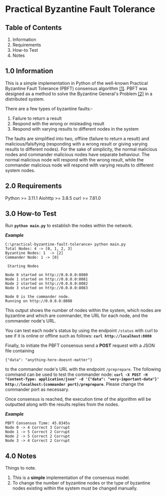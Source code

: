 # Practical Byzantine Fault Tolerance

## Table of Contents
1. Information
2. Requirements
3. How-to Test
4. Notes

## 1.0 Information
This is a simple implementation in Python of the well-known Practical Byzantine Fault Tolerance (PBFT) consensus algorithm [[1]](https://pmg.csail.mit.edu/papers/osdi99.pdf). PBFT was designed as a method to solve the Byzantine General's Problem [[2]](https://www.microsoft.com/en-us/research/publication/byzantine-generals-problem/) in a distributed system. 

There are a few types of byzantine faults:-
1. Failure to return a result
2. Respond with the wrong or misleading result
3. Respond with varying results to different nodes in the system

The faults are simplified into two, offline (failure to return a result) and malicious/falsifying (responding with a wrong result or giving varying results to different nodes). For the sake of simplicity, the normal malicious nodes and commander malicious nodes have separate behaviour. The normal malicious node will respond with the wrong result, while the commander malicious node will respond with varying results to different system nodes. 

## 2.0 Requirements
Python >= 3.11.1
Aiohttp >= 3.8.5
curl >= 7.81.0

## 3.0 How-to Test

Run **`python main.py`** to establish the nodes within the network.

***Example***
```
C:\practical-byzantine-fault-tolerance> python main.py
Total Nodes: 4 -> [0, 1, 2, 3]
Byzantine Nodes: 1  -> [2]
Commander Node: 1 -> [0]

 Starting Nodes

Node 0 started on http://0.0.0.0:8080
Node 1 started on http://0.0.0.0:8081
Node 2 started on http://0.0.0.0:8082
Node 3 started on http://0.0.0.0:8083

Node 0 is the commander node.        
Running on http://0.0.0.0:8080  
``` 
This output shows the number of nodes within the system, which nodes are byzantine and which are commander, the URL for each node, and the commander node's URL.

You can test each node's status by using the endpoint `/status` with curl to see if it is online or offline such as follows: **`curl http://localhost:8080`**

Finally, to initiate the PBFT consensus send a **POST** request with a JSON file containing
```
{"data": "anything-here-doesnt-matter"}
```
to the commander node's URL with the endpoint `/preprepare`. The following command can be used to test the commander node: **`curl -X POST -H "Content-Type: application/json" -d '{"data": "very-important-data"}' http://localhost:{commander port}/preprepare`**. Please change the commander port as necessary.

Once consensus is reached, the execution time of the algorithm will be outputted along with the results replies from the nodes.

***Example***
```
PBFT Consensus Time: 45.0345s
Node 0 -> 4 Correct 3 Corrupt
Node 1 -> 5 Correct 2 Corrupt
Node 2 -> 5 Correct 2 Corrupt
Node 3 -> 4 Correct 2 Corrupt
```

## 4.0 Notes
Things to note.
1. This is a **simple** implementation of the consensus model.
2. To change the number of byzantine nodes or the type of byzantine nodes existing within the system must be changed manually.
